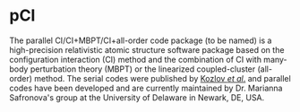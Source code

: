 # pCI

The parallel CI/CI+MBPT/CI+all-order code package (to be named) is a high-precision relativistic atomic structure software package based on the configuration interaction (CI) method and the combination of CI with many-body perturbation theory (MBPT) or the linearized coupled-cluster (all-order) method. The serial codes were published by [Kozlov *et al*.](https://www.sciencedirect.com/science/article/abs/pii/S001046551500185X) and parallel codes have been developed and are currently maintained by Dr. Marianna Safronova's group at the University of Delaware in Newark, DE, USA. 
